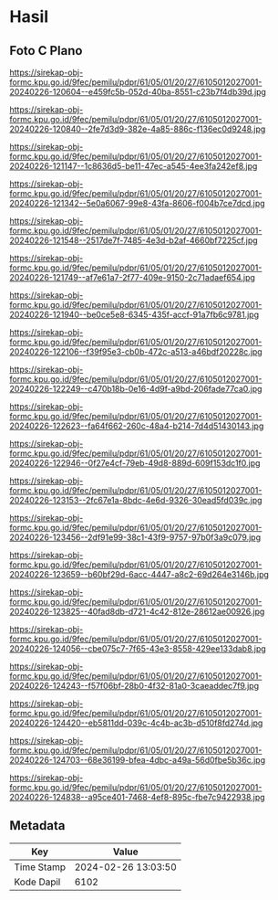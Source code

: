 # Hasil

## Foto C Plano

https://sirekap-obj-formc.kpu.go.id/9fec/pemilu/pdpr/61/05/01/20/27/6105012027001-20240226-120604--e459fc5b-052d-40ba-8551-c23b7f4db39d.jpg

https://sirekap-obj-formc.kpu.go.id/9fec/pemilu/pdpr/61/05/01/20/27/6105012027001-20240226-120840--2fe7d3d9-382e-4a85-886c-f136ec0d9248.jpg

https://sirekap-obj-formc.kpu.go.id/9fec/pemilu/pdpr/61/05/01/20/27/6105012027001-20240226-121147--1c8636d5-be11-47ec-a545-4ee3fa242ef8.jpg

https://sirekap-obj-formc.kpu.go.id/9fec/pemilu/pdpr/61/05/01/20/27/6105012027001-20240226-121342--5e0a6067-99e8-43fa-8606-f004b7ce7dcd.jpg

https://sirekap-obj-formc.kpu.go.id/9fec/pemilu/pdpr/61/05/01/20/27/6105012027001-20240226-121548--2517de7f-7485-4e3d-b2af-4660bf7225cf.jpg

https://sirekap-obj-formc.kpu.go.id/9fec/pemilu/pdpr/61/05/01/20/27/6105012027001-20240226-121749--af7e61a7-2f77-409e-9150-2c71adaef654.jpg

https://sirekap-obj-formc.kpu.go.id/9fec/pemilu/pdpr/61/05/01/20/27/6105012027001-20240226-121940--be0ce5e8-6345-435f-accf-91a7fb6c9781.jpg

https://sirekap-obj-formc.kpu.go.id/9fec/pemilu/pdpr/61/05/01/20/27/6105012027001-20240226-122106--f39f95e3-cb0b-472c-a513-a46bdf20228c.jpg

https://sirekap-obj-formc.kpu.go.id/9fec/pemilu/pdpr/61/05/01/20/27/6105012027001-20240226-122249--c470b18b-0e16-4d9f-a9bd-206fade77ca0.jpg

https://sirekap-obj-formc.kpu.go.id/9fec/pemilu/pdpr/61/05/01/20/27/6105012027001-20240226-122623--fa64f662-260c-48a4-b214-7d4d51430143.jpg

https://sirekap-obj-formc.kpu.go.id/9fec/pemilu/pdpr/61/05/01/20/27/6105012027001-20240226-122946--0f27e4cf-79eb-49d8-889d-609f153dc1f0.jpg

https://sirekap-obj-formc.kpu.go.id/9fec/pemilu/pdpr/61/05/01/20/27/6105012027001-20240226-123153--2fc67e1a-8bdc-4e6d-9326-30ead5fd039c.jpg

https://sirekap-obj-formc.kpu.go.id/9fec/pemilu/pdpr/61/05/01/20/27/6105012027001-20240226-123456--2df91e99-38c1-43f9-9757-97b0f3a9c079.jpg

https://sirekap-obj-formc.kpu.go.id/9fec/pemilu/pdpr/61/05/01/20/27/6105012027001-20240226-123659--b60bf29d-6acc-4447-a8c2-69d264e3146b.jpg

https://sirekap-obj-formc.kpu.go.id/9fec/pemilu/pdpr/61/05/01/20/27/6105012027001-20240226-123825--40fad8db-d721-4c42-812e-28612ae00926.jpg

https://sirekap-obj-formc.kpu.go.id/9fec/pemilu/pdpr/61/05/01/20/27/6105012027001-20240226-124056--cbe075c7-7f65-43e3-8558-429ee133dab8.jpg

https://sirekap-obj-formc.kpu.go.id/9fec/pemilu/pdpr/61/05/01/20/27/6105012027001-20240226-124243--f57f06bf-28b0-4f32-81a0-3caeaddec7f9.jpg

https://sirekap-obj-formc.kpu.go.id/9fec/pemilu/pdpr/61/05/01/20/27/6105012027001-20240226-124420--eb5811dd-039c-4c4b-ac3b-d510f8fd274d.jpg

https://sirekap-obj-formc.kpu.go.id/9fec/pemilu/pdpr/61/05/01/20/27/6105012027001-20240226-124703--68e36199-bfea-4dbc-a49a-56d0fbe5b36c.jpg

https://sirekap-obj-formc.kpu.go.id/9fec/pemilu/pdpr/61/05/01/20/27/6105012027001-20240226-124838--a95ce401-7468-4ef8-895c-fbe7c9422938.jpg


## Metadata

| Key        | Value               |
| ---------- | ------------------- |
| Time Stamp | 2024-02-26 13:03:50 |
| Kode Dapil | 6102                |



